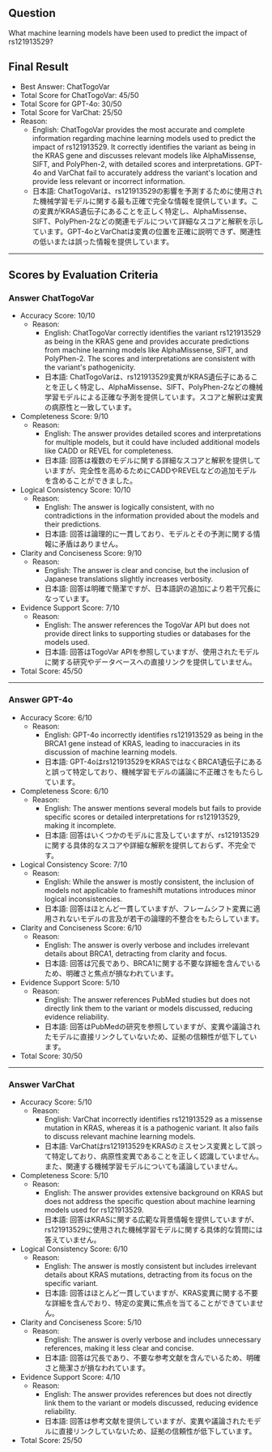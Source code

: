 ## Question

What machine learning models have been used to predict the impact of rs121913529?

## Final Result

- Best Answer: ChatTogoVar
- Total Score for ChatTogoVar: 45/50
- Total Score for GPT-4o: 30/50
- Total Score for VarChat: 25/50
- Reason:
  - English: ChatTogoVar provides the most accurate and complete information regarding machine learning models used to predict the impact of rs121913529. It correctly identifies the variant as being in the KRAS gene and discusses relevant models like AlphaMissense, SIFT, and PolyPhen-2, with detailed scores and interpretations. GPT-4o and VarChat fail to accurately address the variant's location and provide less relevant or incorrect information.
  - 日本語: ChatTogoVarは、rs121913529の影響を予測するために使用された機械学習モデルに関する最も正確で完全な情報を提供しています。この変異がKRAS遺伝子にあることを正しく特定し、AlphaMissense、SIFT、PolyPhen-2などの関連モデルについて詳細なスコアと解釈を示しています。GPT-4oとVarChatは変異の位置を正確に説明できず、関連性の低いまたは誤った情報を提供しています。

---

## Scores by Evaluation Criteria

### Answer ChatTogoVar
- Accuracy Score: 10/10
  - Reason: 
    - English: ChatTogoVar correctly identifies the variant rs121913529 as being in the KRAS gene and provides accurate predictions from machine learning models like AlphaMissense, SIFT, and PolyPhen-2. The scores and interpretations are consistent with the variant's pathogenicity.
    - 日本語: ChatTogoVarは、rs121913529変異がKRAS遺伝子にあることを正しく特定し、AlphaMissense、SIFT、PolyPhen-2などの機械学習モデルによる正確な予測を提供しています。スコアと解釈は変異の病原性と一致しています。
- Completeness Score: 9/10
  - Reason: 
    - English: The answer provides detailed scores and interpretations for multiple models, but it could have included additional models like CADD or REVEL for completeness.
    - 日本語: 回答は複数のモデルに関する詳細なスコアと解釈を提供していますが、完全性を高めるためにCADDやREVELなどの追加モデルを含めることができました。
- Logical Consistency Score: 10/10
  - Reason: 
    - English: The answer is logically consistent, with no contradictions in the information provided about the models and their predictions.
    - 日本語: 回答は論理的に一貫しており、モデルとその予測に関する情報に矛盾はありません。
- Clarity and Conciseness Score: 9/10
  - Reason: 
    - English: The answer is clear and concise, but the inclusion of Japanese translations slightly increases verbosity.
    - 日本語: 回答は明確で簡潔ですが、日本語訳の追加により若干冗長になっています。
- Evidence Support Score: 7/10
  - Reason: 
    - English: The answer references the TogoVar API but does not provide direct links to supporting studies or databases for the models used.
    - 日本語: 回答はTogoVar APIを参照していますが、使用されたモデルに関する研究やデータベースへの直接リンクを提供していません。
- Total Score: 45/50

---

### Answer GPT-4o
- Accuracy Score: 6/10
  - Reason: 
    - English: GPT-4o incorrectly identifies rs121913529 as being in the BRCA1 gene instead of KRAS, leading to inaccuracies in its discussion of machine learning models.
    - 日本語: GPT-4oはrs121913529をKRASではなくBRCA1遺伝子にあると誤って特定しており、機械学習モデルの議論に不正確さをもたらしています。
- Completeness Score: 6/10
  - Reason: 
    - English: The answer mentions several models but fails to provide specific scores or detailed interpretations for rs121913529, making it incomplete.
    - 日本語: 回答はいくつかのモデルに言及していますが、rs121913529に関する具体的なスコアや詳細な解釈を提供しておらず、不完全です。
- Logical Consistency Score: 7/10
  - Reason: 
    - English: While the answer is mostly consistent, the inclusion of models not applicable to frameshift mutations introduces minor logical inconsistencies.
    - 日本語: 回答はほとんど一貫していますが、フレームシフト変異に適用されないモデルの言及が若干の論理的不整合をもたらしています。
- Clarity and Conciseness Score: 6/10
  - Reason: 
    - English: The answer is overly verbose and includes irrelevant details about BRCA1, detracting from clarity and focus.
    - 日本語: 回答は冗長であり、BRCA1に関する不要な詳細を含んでいるため、明確さと焦点が損なわれています。
- Evidence Support Score: 5/10
  - Reason: 
    - English: The answer references PubMed studies but does not directly link them to the variant or models discussed, reducing evidence reliability.
    - 日本語: 回答はPubMedの研究を参照していますが、変異や議論されたモデルに直接リンクしていないため、証拠の信頼性が低下しています。
- Total Score: 30/50

---

### Answer VarChat
- Accuracy Score: 5/10
  - Reason: 
    - English: VarChat incorrectly identifies rs121913529 as a missense mutation in KRAS, whereas it is a pathogenic variant. It also fails to discuss relevant machine learning models.
    - 日本語: VarChatはrs121913529をKRASのミスセンス変異として誤って特定しており、病原性変異であることを正しく認識していません。また、関連する機械学習モデルについても議論していません。
- Completeness Score: 5/10
  - Reason: 
    - English: The answer provides extensive background on KRAS but does not address the specific question about machine learning models used for rs121913529.
    - 日本語: 回答はKRASに関する広範な背景情報を提供していますが、rs121913529に使用された機械学習モデルに関する具体的な質問には答えていません。
- Logical Consistency Score: 6/10
  - Reason: 
    - English: The answer is mostly consistent but includes irrelevant details about KRAS mutations, detracting from its focus on the specific variant.
    - 日本語: 回答はほとんど一貫していますが、KRAS変異に関する不要な詳細を含んでおり、特定の変異に焦点を当てることができていません。
- Clarity and Conciseness Score: 5/10
  - Reason: 
    - English: The answer is overly verbose and includes unnecessary references, making it less clear and concise.
    - 日本語: 回答は冗長であり、不要な参考文献を含んでいるため、明確さと簡潔さが損なわれています。
- Evidence Support Score: 4/10
  - Reason: 
    - English: The answer provides references but does not directly link them to the variant or models discussed, reducing evidence reliability.
    - 日本語: 回答は参考文献を提供していますが、変異や議論されたモデルに直接リンクしていないため、証拠の信頼性が低下しています。
- Total Score: 25/50